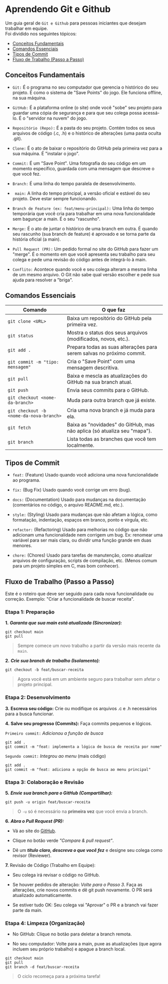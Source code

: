 # Aprendendo Git e Github
Um guia geral de `Git e Github` para pessoas iniciantes que desejam trabalhar em equipe.\
Foi dividido nos seguintes tópicos:
- [Conceitos Fundamentais](#conceitos-fundamentais)
- [Comandos Essenciais](#comandos-essenciais)
- [Tipos de Commit](#tipos-de-commit)
- [Fluxo de Trabalho (Passo a Passo)](#fluxo-de-trabalho-passo-a-passo)

## Conceitos Fundamentais
- `Git:` É o programa no seu computador que gerencia o histórico do seu projeto. É como o sistema de "Save Points" do jogo. Ele funciona offline, na sua máquina.

- `GitHub:` É a plataforma online (o site) onde você "sobe" seu projeto para guardar uma cópia de segurança e para que seu colega possa acessá-lo. É o "servidor na nuvem" do jogo.

- `Repositório (Repo):` É a pasta do seu projeto. Contém todos os seus arquivos de código (.c, .h) e o histórico de alterações (uma pasta oculta .git).

- `Clone:` É o ato de baixar o repositório do GitHub pela primeira vez para a sua máquina. É "instalar o jogo".

- `Commit:` É um "Save Point". Uma fotografia do seu código em um momento específico, guardada com uma mensagem que descreve o que você fez.

- `Branch:` É uma linha do tempo paralela de desenvolvimento.

- ` main:` A linha do tempo principal, a versão oficial e estável do seu projeto. Deve estar sempre funcionando.

- `Branch de Feature (ex: feat/menu-principal):` Uma linha do tempo temporária que você cria para trabalhar em uma nova funcionalidade sem bagunçar a main. É o seu "rascunho".

- `Merge:` É o ato de juntar o histórico de uma branch em outra. É quando seu rascunho (sua branch de feature) é aprovado e se torna parte da história oficial (a main).

- `Pull Request (PR):` Um pedido formal no site do GitHub para fazer um "merge". É o momento em que você apresenta seu trabalho para seu colega e pede uma revisão do código antes de integrá-lo à main.

- `Conflito:` Acontece quando você e seu colega alteram a mesma linha de um mesmo arquivo. O Git não sabe qual versão escolher e pede sua ajuda para resolver a "briga".

## Comandos Essenciais

|Comando	                               |O que faz
|----------------------------------------|-------------------------------------------------------------------------------
|`git clone <URL>`	                     |Baixa um repositório do GitHub pela primeira vez.                             |
|`git status`	                           |Mostra o status dos seus arquivos (modificados, novos, etc.).                 |
|`git add .`	                           |Prepara todas as suas alterações para serem salvas no próximo commit.         |
|`git commit -m "tipo: mensagem"`        |Cria o "Save Point" com uma mensagem descritiva.                              |
|`git pull`	                             |Baixa e mescla as atualizações do GitHub na sua branch atual.                 |
|`git push`	                             |Envia seus commits para o GitHub.                                             |
|`git checkout <nome-da-branch>`	       |Muda para outra branch que já existe.                                         |
|`git checkout -b <nome-da-nova-branch>` |Cria uma nova branch e já muda para ela.                                      |
|`git fetch`                             |Baixa as "novidades" do GitHub, mas não aplica (só atualiza seu "mapa").      |
|`git branch`	                           |Lista todas as branches que você tem localmente.                              |

## Tipos de Commit
- `feat:` (Feature) Usado quando você adiciona uma nova funcionalidade ao programa.

- `fix:` (Bug Fix) Usado quando você corrige um erro (bug).

- `docs:` (Documentation) Usado para mudanças na documentação (comentários no código, o arquivo README.md, etc.).

- `style:` (Styling) Usado para mudanças que não afetam a lógica, como formatação, indentação, espaços em branco, ponto e vírgula, etc.

- `refactor:` (Refactoring) Usado para melhorias no código que não adicionam uma funcionalidade nem corrigem um bug. Ex: renomear uma variável para ser mais clara, ou dividir uma função grande em duas menores.

- `chore:` (Chores) Usado para tarefas de manutenção, como atualizar arquivos de configuração, scripts de compilação, etc. (Menos comum para um projeto simples em C, mas bom conhecer).

## Fluxo de Trabalho (Passo a Passo)
Este é o roteiro que deve ser seguido para cada nova funcionalidade ou correção. Exemplo: "Criar a funcionalidade de buscar receita".

### Etapa 1: Preparação
**1.** **_Garanta que sua main está atualizada (Sincronizar):_**
```
git checkout main
git pull
```
> Sempre comece um novo trabalho a partir da versão mais recente da `main`.

**2.** _**Crie sua branch de trabalho (Isolamento):**_
```
git checkout -b feat/buscar-receita
```
> Agora você está em um ambiente seguro para trabalhar sem afetar o projeto principal.

### Etapa 2: Desenvolvimento

**3.** **Escreva seu código:** Crie ou modifique os arquivos .c e .h necessários para a busca funcionar.

**4.** **Salve seu progresso (Commits):** Faça commits pequenos e lógicos.

`Primeiro commit:` _Adicionou a função de busca_
```
git add .
git commit -m "feat: implementa a lógica de busca de receita por nome"
```

`Segundo commit:` _Integrou ao menu_ (mais código)
```
git add .
git commit -m "feat: adiciona a opção de busca ao menu principal"
```

### Etapa 3: Colaboração e Revisão

**5.** **_Envie sua branch para o GitHub (Compartilhar):_**

```
git push -u origin feat/buscar-receita
```

> O `-u` só é necessário na **primeira vez** que você envia a branch.

**6.** **_Abra o Pull Request (PR):_**

- Vá ao site do <ins>GitHub</ins>.

- Clique no botão verde *"Compare & pull request"*.

- Dê um **_título claro, descreva o que você fez_** e designe seu colega como revisor (Reviewer).

**7.** Revisão de Código (Trabalho em Equipe):

- Seu colega irá revisar o código no GitHub.

- Se houver pedidos de alteração: *Volte para o Passo 3*. Faça as alterações, crie novos commits e dê git push novamente. O PR será atualizado automaticamente.

- Se estiver tudo OK: Seu colega vai "Aprovar" o PR e a branch vai fazer parte da main.

### Etapa 4: Limpeza (Organização)

- No GitHub: Clique no botão para deletar a branch remota.

- No seu computador: Volte para a main, puxe as atualizações (que agora incluem seu próprio trabalho) e apague a branch local.
```
git checkout main
git pull
git branch -d feat/buscar-receita
```
> O ciclo recomeça para a próxima tarefa!